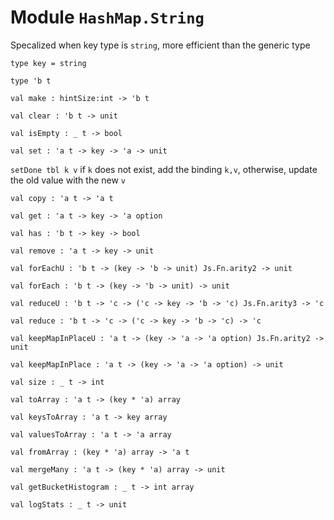 
# Module `HashMap.String`

Specalized when key type is `string`, more efficient than the generic type

```
type key = string
```
```
type 'b t
```
```
val make : hintSize:int -> 'b t
```
```
val clear : 'b t -> unit
```
```
val isEmpty : _ t -> bool
```
```
val set : 'a t -> key -> 'a -> unit
```
`setDone tbl k v` if `k` does not exist, add the binding `k,v`, otherwise, update the old value with the new `v`

```
val copy : 'a t -> 'a t
```
```
val get : 'a t -> key -> 'a option
```
```
val has : 'b t -> key -> bool
```
```
val remove : 'a t -> key -> unit
```
```
val forEachU : 'b t -> (key -> 'b -> unit) Js.Fn.arity2 -> unit
```
```
val forEach : 'b t -> (key -> 'b -> unit) -> unit
```
```
val reduceU : 'b t -> 'c -> ('c -> key -> 'b -> 'c) Js.Fn.arity3 -> 'c
```
```
val reduce : 'b t -> 'c -> ('c -> key -> 'b -> 'c) -> 'c
```
```
val keepMapInPlaceU : 'a t -> (key -> 'a -> 'a option) Js.Fn.arity2 -> unit
```
```
val keepMapInPlace : 'a t -> (key -> 'a -> 'a option) -> unit
```
```
val size : _ t -> int
```
```
val toArray : 'a t -> (key * 'a) array
```
```
val keysToArray : 'a t -> key array
```
```
val valuesToArray : 'a t -> 'a array
```
```
val fromArray : (key * 'a) array -> 'a t
```
```
val mergeMany : 'a t -> (key * 'a) array -> unit
```
```
val getBucketHistogram : _ t -> int array
```
```
val logStats : _ t -> unit
```